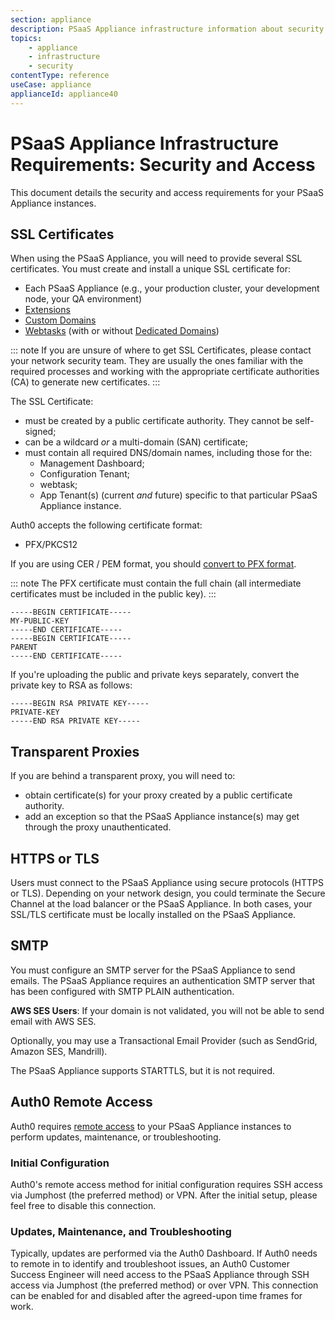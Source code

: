 ```yaml
---
section: appliance
description: PSaaS Appliance infrastructure information about security
topics:
    - appliance
    - infrastructure
    - security
contentType: reference
useCase: appliance
applianceId: appliance40
---
```


# PSaaS Appliance Infrastructure Requirements: Security and Access

 This document details the security and access requirements for your PSaaS Appliance instances.

 ## SSL Certificates

When using the PSaaS Appliance, you will need to provide several SSL certificates. You must create and install a unique SSL certificate for:

* Each PSaaS Appliance (e.g., your production cluster, your development node, your QA environment)
* [Extensions](/appliance/extensions)
* [Custom Domains](/appliance/custom-domains)
* [Webtasks](/appliance/webtasks) (with or without [Dedicated Domains](/appliance/webtasks/dedicated-domains))

 ::: note
   If you are unsure of where to get SSL Certificates, please contact your network security team. They are usually the ones familiar with the required processes and working with the appropriate certificate authorities (CA) to generate new certificates.
 :::

The SSL Certificate:

* must be created by a public certificate authority. They cannot be self-signed;
* can be a wildcard *or* a multi-domain (SAN) certificate;
* must contain all required DNS/domain names, including those for the:
    * Management Dashboard;
    * Configuration Tenant;
    * webtask;
    * App Tenant(s) (current *and* future) specific to that particular PSaaS Appliance instance.

Auth0 accepts the following certificate format:

* PFX/PKCS12

If you are using CER / PEM format, you should [convert to PFX format](http://stackoverflow.com/questions/2957742/how-to-convert-pkcs8-formatted-pem-private-key-to-the-traditional-format).

::: note
  The PFX certificate must contain the full chain (all intermediate certificates must be included in the public key).
:::

```text
-----BEGIN CERTIFICATE-----
MY-PUBLIC-KEY
-----END CERTIFICATE-----
-----BEGIN CERTIFICATE-----
PARENT
-----END CERTIFICATE-----
```

If you're uploading the public and private keys separately, convert the private key to RSA as follows:

```text
-----BEGIN RSA PRIVATE KEY-----
PRIVATE-KEY
-----END RSA PRIVATE KEY-----
```

## Transparent Proxies

If you are behind a transparent proxy, you will need to:

* obtain certificate(s) for your proxy created by a public certificate authority.
* add an exception so that the PSaaS Appliance instance(s) may get through the proxy unauthenticated.

## HTTPS or TLS

Users must connect to the PSaaS Appliance using secure protocols (HTTPS or TLS). Depending on your network design, you could terminate the Secure Channel at the load balancer or the PSaaS Appliance. In both cases, your SSL/TLS certificate must be locally installed on the PSaaS Appliance.

## SMTP

You must configure an SMTP server for the PSaaS Appliance to send emails. The PSaaS Appliance requires an authentication SMTP server that has been configured with SMTP PLAIN authentication.

**AWS SES Users**: If your domain is not validated, you will not be able to send email with AWS SES.

Optionally, you may use a Transactional Email Provider (such as SendGrid, Amazon SES, Mandrill).

The PSaaS Appliance supports STARTTLS, but it is not required.

## Auth0 Remote Access

Auth0 requires [remote access](/appliance/remote-access-options) to your PSaaS Appliance instances to perform updates, maintenance, or troubleshooting.

### Initial Configuration

Auth0's remote access method for initial configuration requires SSH access via Jumphost (the preferred method) or VPN. After the initial setup, please feel free to disable this connection. 

### Updates, Maintenance, and Troubleshooting

Typically, updates are performed via the Auth0 Dashboard. If Auth0 needs to remote in to identify and troubleshoot issues, an Auth0 Customer Success Engineer will need access to the PSaaS Appliance through SSH access via Jumphost (the preferred method) or over VPN. This connection can be enabled for and disabled after the agreed-upon time frames for work.